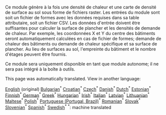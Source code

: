 <p> Ce module génère à la fois une densité de chaleur et une carte de densité de surface au sol sous forme de fichiers raster. Les entrées du module sont soit un fichier de formes avec les données requises dans sa table attributaire, soit un fichier CSV. Les données d'entrée doivent être suffisantes pour calculer la surface de plancher et les densités de demande de chaleur. Par exemple, les coordonnées X et Y du centre des bâtiments seront automatiquement calculées en cas de fichier de formes; demande de chaleur des bâtiments ou demande de chaleur spécifique et sa surface de plancher. Au lieu de surfaces au sol, l'empreinte du bâtiment et le nombre d'étages peuvent être fournis. </p><p> Ce module sera uniquement disponible en tant que module autonome; il ne sera pas intégré à la boîte à outils. </p>

This page was automatically translated. View in another language:

[English](en-CM-Customized-heat-and-floor-area-density-maps) (original) [Bulgarian](bg-CM-Customized-heat-and-floor-area-density-maps)<sup>\*</sup> [Croatian](hr-CM-Customized-heat-and-floor-area-density-maps)<sup>\*</sup> [Czech](cs-CM-Customized-heat-and-floor-area-density-maps)<sup>\*</sup> [Danish](da-CM-Customized-heat-and-floor-area-density-maps)<sup>\*</sup> [Dutch](nl-CM-Customized-heat-and-floor-area-density-maps)<sup>\*</sup> [Estonian](et-CM-Customized-heat-and-floor-area-density-maps)<sup>\*</sup> [Finnish](fi-CM-Customized-heat-and-floor-area-density-maps)<sup>\*</sup>  [German](de-CM-Customized-heat-and-floor-area-density-maps)<sup>\*</sup> [Greek](el-CM-Customized-heat-and-floor-area-density-maps)<sup>\*</sup> [Hungarian](hu-CM-Customized-heat-and-floor-area-density-maps)<sup>\*</sup> [Irish](ga-CM-Customized-heat-and-floor-area-density-maps)<sup>\*</sup> [Italian](it-CM-Customized-heat-and-floor-area-density-maps)<sup>\*</sup> [Latvian](lv-CM-Customized-heat-and-floor-area-density-maps)<sup>\*</sup> [Lithuanian](lt-CM-Customized-heat-and-floor-area-density-maps)<sup>\*</sup> [Maltese](mt-CM-Customized-heat-and-floor-area-density-maps)<sup>\*</sup> [Polish](pl-CM-Customized-heat-and-floor-area-density-maps)<sup>\*</sup> [Portuguese (Portugal, Brazil)](pt-CM-Customized-heat-and-floor-area-density-maps)<sup>\*</sup> [Romanian](ro-CM-Customized-heat-and-floor-area-density-maps)<sup>\*</sup> [Slovak](sk-CM-Customized-heat-and-floor-area-density-maps)<sup>\*</sup> [Slovenian](sl-CM-Customized-heat-and-floor-area-density-maps)<sup>\*</sup> [Spanish](es-CM-Customized-heat-and-floor-area-density-maps)<sup>\*</sup> [Swedish](sv-CM-Customized-heat-and-floor-area-density-maps)<sup>\*</sup>
<sup>\*</sup>: machine translated
